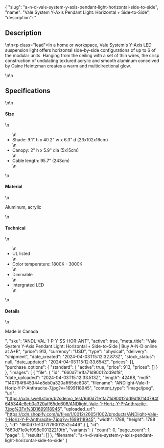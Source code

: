 {
  "slug": "a-n-d-vale-system-y-axis-pendant-light-horizontal-side-to-side",
  "name": "Vale System Y-Axis Pendant Light: Horizontal + Side-to-Side",
  "description": "<h2>Description</h2>\n<!-- split -->\n<p class=\"lead\">In a home or workspace, Vale System's Y-Axis LED suspension light offers horizontal side-by-side configurations of up to 6 of the modular units. Hanging from the ceiling with a set of thin wires, the crisp construction of undulating textured acrylic and smooth aluminum conceived by Caine Heintzman creates a warm and multidirectional glow.</p>\n<!-- split -->\n<h2>Specifications</h2>\n<!-- split -->\n<h4>Size</h4>\n<ul>\n<li>Shade: 9.1\" h x 40.2\" w x 6.3\" d (23x102x16cm)</li>\n<li>Canopy: 2\" h x 5.9\" dia (5x15cm)</li>\n<li>Cable length: 95.7\" (243cm)</li>\n</ul>\n<h4>Material</h4>\n<p>Aluminum, acrylic</p>\n<h4>Technical</h4>\n<ul>\n<li>UL listed</li>\n<li>Color temperature: 1800K - 3000K</li>\n<li>Dimmable</li>\n<li>Intergrated LED</li>\n</ul>\n<h4>Details</h4>\n<p>Made in Canada</p>",
  "sku": "ANDL-VAL-1-P-Y-SS-HOR-ANT",
  "active": true,
  "meta_title": "Vale System Y-Axis Pendant Light: Horizontal + Side-to-Side | Buy A-N-D online at A+R",
  "price": 913,
  "currency": "USD",
  "type": "physical",
  "delivery": "shipment",
  "date_created": "2024-04-03T15:12:32.873Z",
  "stock_status": null,
  "date_updated": "2024-04-03T15:12:33.654Z",
  "prices": [],
  "purchase_options": {
    "standard": {
      "active": true,
      "price": 913,
      "prices": []
    }
  },
  "images": [
    {
      "file": {
        "id": "660d71e1fa71d90012dd9df8",
        "date_uploaded": "2024-04-03T15:12:33.513Z",
        "length": 42468,
        "md5": "140794f645344e8eb0a320aff65dc608",
        "filename": "ANDlight-Vale-1-Horiz-Y-P-Anthracite-7.jpg?v=1699118945",
        "content_type": "image/jpeg",
        "url": "https://cdn.swell.store/b2sdemo_test/660d71e1fa71d90012dd9df8/140794f645344e8eb0a320aff65dc608/ANDlight-Vale-1-Horiz-Y-P-Anthracite-7.jpg%3Fv%3D1699118945",
        "uploaded_url": "https://cdn.shopify.com/s/files/1/0012/2005/1002/products/ANDlight-Vale-1-Horiz-Y-P-Anthracite-7.jpg?v=1699118945",
        "width": 1788,
        "height": 1788
      },
      "id": "660d71e1077f790012b2c446"
    }
  ],
  "id": "660d71e0ef998c00122219fb",
  "variants": {
    "count": 0,
    "page_count": 1,
    "page": 1,
    "results": []
  },
  "filename": "a-n-d-vale-system-y-axis-pendant-light-horizontal-side-to-side"
}